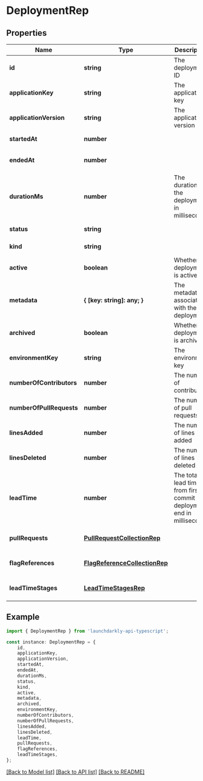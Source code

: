 # DeploymentRep


## Properties

Name | Type | Description | Notes
------------ | ------------- | ------------- | -------------
**id** | **string** | The deployment ID | [default to undefined]
**applicationKey** | **string** | The application key | [default to undefined]
**applicationVersion** | **string** | The application version | [default to undefined]
**startedAt** | **number** |  | [default to undefined]
**endedAt** | **number** |  | [optional] [default to undefined]
**durationMs** | **number** | The duration of the deployment in milliseconds | [optional] [default to undefined]
**status** | **string** |  | [default to undefined]
**kind** | **string** |  | [default to undefined]
**active** | **boolean** | Whether the deployment is active | [default to undefined]
**metadata** | **{ [key: string]: any; }** | The metadata associated with the deployment | [optional] [default to undefined]
**archived** | **boolean** | Whether the deployment is archived | [default to undefined]
**environmentKey** | **string** | The environment key | [default to undefined]
**numberOfContributors** | **number** | The number of contributors | [default to undefined]
**numberOfPullRequests** | **number** | The number of pull requests | [default to undefined]
**linesAdded** | **number** | The number of lines added | [default to undefined]
**linesDeleted** | **number** | The number of lines deleted | [default to undefined]
**leadTime** | **number** | The total lead time from first commit to deployment end in milliseconds | [default to undefined]
**pullRequests** | [**PullRequestCollectionRep**](PullRequestCollectionRep.md) |  | [optional] [default to undefined]
**flagReferences** | [**FlagReferenceCollectionRep**](FlagReferenceCollectionRep.md) |  | [optional] [default to undefined]
**leadTimeStages** | [**LeadTimeStagesRep**](LeadTimeStagesRep.md) |  | [optional] [default to undefined]

## Example

```typescript
import { DeploymentRep } from 'launchdarkly-api-typescript';

const instance: DeploymentRep = {
    id,
    applicationKey,
    applicationVersion,
    startedAt,
    endedAt,
    durationMs,
    status,
    kind,
    active,
    metadata,
    archived,
    environmentKey,
    numberOfContributors,
    numberOfPullRequests,
    linesAdded,
    linesDeleted,
    leadTime,
    pullRequests,
    flagReferences,
    leadTimeStages,
};
```

[[Back to Model list]](../README.md#documentation-for-models) [[Back to API list]](../README.md#documentation-for-api-endpoints) [[Back to README]](../README.md)
